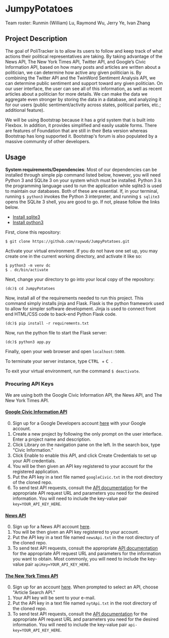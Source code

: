 # JumpyPotatoes

Team roster: Runmin (William) Lu, Raymond Wu, Jerry Ye, Ivan Zhang

## Project Description
The goal of PoliTracker is to allow its users to follow and keep track of what actions their political representatives are taking. By taking advantage of the News API, The New York Times API, Twitter API, and Google’s Civic Information API, based on how many posts and articles are written about a politician, we can determine how active any given politician is. By combining the Twitter API and the TwinWord Sentiment Analysis API, we can determine public sentiment and support toward any given politician. On our user interface, the user can see all of this information, as well as recent articles about a politician for more details. We can make the data we aggregate even stronger by storing the data in a database, and analyzing it for our users (public sentiment/activity across states, political parties, etc.; additional feature).

We will be using Bootstrap because it has a grid system that is built into Flexbox. In addition, it provides simplified and easily usable forms. There are features of Foundation that are still in their Beta version whereas Bootstrap has long supported it. Bootstrap's forum is also populated by a massive community of other developers.


## Usage

**System requirements/Dependencies**:
Most of our dependencies can be installed through simple pip command listed below, however, you will need Python 3 and SQLite 3 on your system which must be installed. Python 3 is the programming language used to run the application while sqlite3 is used to maintain our databases. Both of these are essential. If, in your terminal, running `$ python3` invokes the Python 3 interpreter, and running `$ sqlite3` opens the SQLite 3 shell, you are good to go. If not, please follow the links below.
* [Install sqlite3](https://mislav.net/rails/install-sqlite3/ "Install sqlite3")
* [Install python3](https://realpython.com/installing-python/ "Install python3")

First, clone this repository:
```
$ git clone https://github.com/raywu6/JumpyPotatoes.git
```
Activate your virtual environment. If you do not have one set up, you may create one in the current working directory, and activate it like so:
```
$ python3 -m venv dc
$ . dc/bin/activate
```

Next, change your directory to go into your local copy of the repository:
```
(dc)$ cd JumpyPotatoes
```
Now, install all of the requirements needed to run this project. This command simply installs jinja and Flask. Flask is the python framework used to allow for simpler software development. Jinja is used to connect front end HTML/CSS code to back-end Python Flask code.

```
(dc)$ pip install -r requirements.txt
```

Now, run the python file to start the Flask server:
```
(dc)$ python3 app.py
```


Finally, open your web browser and open `localhost:5000`.

To terminate your server instance, type <kbd> CTRL </kbd> + <kbd> C </kbd>.

To exit your virtual environment, run the command `$ deactivate`.

### Procuring API Keys

We are using both the Google Civic Information API, the News API, and The New York Times API.

#### [Google Civic Information API](https://developers.google.com/civic-information/docs/v2/)
0. Sign up for a Google Developers account [here](https://console.developers.google.com) with your Google account.
1. Create a new project by following the only prompt on the user interface. Enter a project name and description.
2. Click Library on the navigation pane on the left. In the search box, type "Civic Information."
3. Click Enable to enable this API, and click Create Credentials to set up your API credentials.
3. You will be then given an API key registered to your account for the registered application.
4. Put the API key in a text file named `googleCivic.txt` in the root directory of the cloned repo.
5. To send test API requests, consult the [API documentation](https://developers.google.com/civic-information/docs/v2/) for the appropriate API request URL and parameters you need for the desired information. You will need to include the key-value pair `key=YOUR_API_KEY_HERE`.

#### [News API](https://newsapi.org/)
0. Sign up for a News API account [here](https://newsapi.org/register).
1. You will be then given an API key registered to your account.
2. Put the API key in a text file named `newsApi.txt` in the root directory of the cloned repo.
3. To send test API requests, consult the appropriate [API documentation](https://newsapi.org/docs/get-started) for the appropriate API request URL and parameters for the information you want to obtain. Most commonly, you will need to include the key-value pair `apiKey=YOUR_API_KEY_HERE`.

#### [The New York Times API](https://developer.nytimes.com/)
0. Sign up for an account [here](https://developer.nytimes.com/signup). When prompted to select an API, choose "Article Search API."
1. Your API key will be sent to your e-mail.
2. Put the API key in a text file named `nytApi.txt` in the root directory of the cloned repo.
3. To send test API requests, consult the [API documentation](https://developer.nytimes.com/article_search_v2.json) for the appropriate API request URL and parameters you need for the desired information. You will need to include the key-value pair `api-key=YOUR_API_KEY_HERE`.
